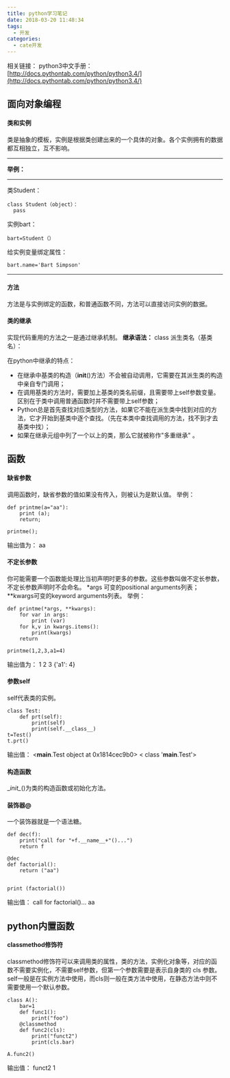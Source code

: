 ```yaml
---
title: python学习笔记
date: 2018-03-20 11:48:34
tags: 
  - 开发
categories:
  - cate开发
---
```


相关链接：
python3中文手册：[http://docs.pythontab.com/python/python3.4/](http://docs.pythontab.com/python/python3.4/)

## 面向对象编程
#### 类和实例
类是抽象的模板，实例是根据类创建出来的一个具体的对象。各个实例拥有的数据都互相独立，互不影响。
*****
**举例：**
*****
类Student：
```
class Student（object）：
  pass
```
实例bart：
```
bart=Student（）
```
给实例变量绑定属性：
```
bart.name='Bart Simpson'
```
*****
#### 方法
方法是与实例绑定的函数，和普通函数不同，方法可以直接访问实例的数据。


#### 类的继承
实现代码重用的方法之一是通过继承机制。
**继承语法：** class 派生类名（基类名）：

在python中继承的特点：
* 在继承中基类的构造（__init__()方法）不会被自动调用，它需要在其派生类的构造中亲自专门调用；
* 在调用基类的方法时，需要加上基类的类名前缀，且需要带上self参数变量。区别在于类中调用普通函数时并不需要带上self参数；
* Python总是首先查找对应类型的方法，如果它不能在派生类中找到对应的方法，它才开始到基类中逐个查找。（先在本类中查找调用的方法，找不到才去基类中找）；
* 如果在继承元组中列了一个以上的类，那么它就被称作"多重继承" 。




## 函数
#### 缺省参数
调用函数时，缺省参数的值如果没有传入，则被认为是默认值。
举例：
```
def printme(a="aa"):
    print (a);
    return;

printme();

```
输出值为：
aa

#### 不定长参数
你可能需要一个函数能处理比当初声明时更多的参数。这些参数叫做不定长参数，不定长参数声明时不会命名。
*args 可变的positional arguments列表；**kwargs可变的keyword arguments列表。
举例：
```
def printme(*args, **kwargs):
    for var in args:
        print (var)
    for k,v in kwargs.items():
        print(kwargs)
    return
    
printme(1,2,3,a1=4)
```
输出值为：
1
2
3
{'a1': 4}

#### 参数self
self代表类的实例。
```
class Test:
    def prt(self):
        print(self)
        print(self.__class__)
t=Test()
t.prt()
```
输出值：
<__main__.Test object at 0x1814cec9b0>
&lt; class '__main__.Test'>

#### 构造函数
\__init\__()为类的构造函数或初始化方法。

#### 装饰器@
一个装饰器就是一个语法糖。

```
def dec(f):
    print("call for "+f.__name__+"()...")
    return f

@dec
def factorial():
    return ("aa")


print (factorial())
```
输出值：
call for factorial()...
aa

## python内置函数
#### classmethod修饰符
classmethod修饰符可以来调用类的属性，类的方法，实例化对象等，对应的函数不需要实例化，不需要self参数，但第一个参数需要是表示自身类的 cls 参数。
self一般是在实例方法中使用，而cls则一般在类方法中使用，在静态方法中则不需要使用一个默认参数。
```
class A():
    bar=1
    def func1():
        print("foo")
    @classmethod
    def func2(cls):
        print("funct2")
        print(cls.bar)
        
A.func2()
```
输出值：
funct2
1


